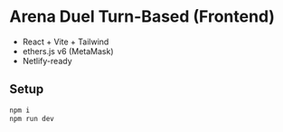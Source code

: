 # Arena Duel Turn-Based (Frontend)

- React + Vite + Tailwind
- ethers.js v6 (MetaMask)
- Netlify-ready

## Setup
```bash
npm i
npm run dev
